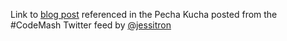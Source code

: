 Link to [blog post](http://blog.jessitron.com/2013/01/geeks-freaks-nerds-programmers.html) referenced in the Pecha Kucha posted from the #CodeMash Twitter feed by [@jessitron](http://twitter.com/@jessitron)
